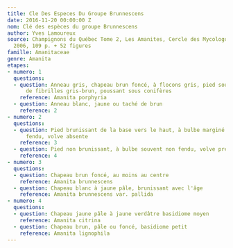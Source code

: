 ```yaml
---
title: Cle Des Especes Du Groupe Brunnescens
date: 2016-11-20 00:00:00 Z
nom: Clé des espèces du groupe Brunnescens
author: Yves Lamoureux
source: Champignons du Québec Tome 2, Les Amanites, Cercle des Mycologues de Montréal,
  2006, 109 p. + 52 figures
famille: Amanitaceae
genre: Amanita
etapes:
- numero: 1
  questions:
  - question: Anneau gris, chapeau brun foncé, à flocons gris, pied souvent chiné
      de fibrilles gris-brun, poussant sous conifères
    reference: Amanita porphyria
  - question: Anneau blanc, jaune ou taché de brun
    reference: 2
- numero: 2
  questions:
  - question: Pied brunissant de la base vers le haut, à bulbe marginé habituellement
      fendu, volve absente
    reference: 3
  - question: Pied non brunissant, à bulbe souvent non fendu, volve présente ou absente
    reference: 4
- numero: 3
  questions:
  - question: Chapeau brun foncé, au moins au centre
    reference: Amanita brunnescens
  - question: Chapeau blanc à jaune pâle, brunissant avec l'âge
    reference: Amanita brunnescens var. pallida
- numero: 4
  questions:
  - question: Chapeau jaune pâle à jaune verdâtre basidiome moyen
    reference: Amanita citrina
  - question: Chapeau brun, pâle ou foncé, basidiome petit
    reference: Amanita lignophila
---
```


